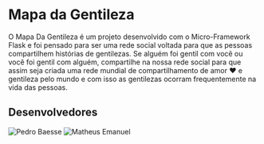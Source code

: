 # Mapa da Gentileza

O Mapa Da Gentileza é um projeto desenvolvido com o Micro-Framework Flask e foi pensado
para ser uma rede social voltada para que as pessoas compartilhem histórias de gentilezas.
Se alguém foi gentil com você ou você foi gentil com alguém, compartilhe na nossa rede social para
que assim seja criada uma rede mundial de compartilhamento de amor :heart: e gentileza pelo mundo e com isso
as gentilezas ocorram frequentemente na vida das pessoas.


## Desenvolvedores

![Pedro Baesse](https://avatars1.githubusercontent.com/u/4050950?s=100&v=4)
![Matheus Emanuel](https://avatars1.githubusercontent.com/u/21244454?s=100&v=4)
